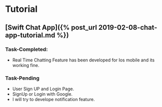 

# Tutorial

## [Swift Chat App]({% post_url 2019-02-08-chat-app-tutorial.md %})

### Task-Completed:
* Real Time Chatting Feature has been developed for Ios mobile and its working fine.

### Task-Pending
* User Sign UP and Login Page.
* SignUp or Login with Google.
* I will try to develope notification feature.
